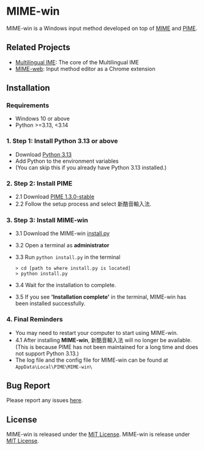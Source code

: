 # MIME-win

MIME-win is a Windows input method developed on top of [MIME](https://github.com/Zen-Transform/Multilingual-IME) and [PIME](https://github.com/EasyIME/PIME).

## Related Projects

* [Multilingual IME](https://github.com/Zen-Transform/Multilingual-IME): The core of the Multilingual IME
* [MIME-web](https://github.com/Zen-Transform/MIME-web): Input method editor as a Chrome extension

## Installation

### Requirements

* Windows 10 or above
* Python >=3.13, <3.14

### 1. Step 1: Install Python 3.13 or above

* Download [Python 3.13](https://www.python.org/downloads/)
* Add Python to the environment variables
* (You can skip this if you already have Python 3.13 installed.)

### 2. Step 2: Install PIME

* 2.1 Download [PIME 1.3.0-stable](https://github.com/EasyIME/PIME/releases/tag/v1.3.0-stable)
* 2.2 Follow the setup process and select 新酷音輸入法.

### 3. Step 3: Install MIME-win

* 3.1 Download the MIME-win [install.py]()
* 3.2 Open a terminal as **administrator**
* 3.3 Run `python install.py` in the terminal

    ```shell
    > cd [path to where install.py is located]
    > python install.py
    ```

* 3.4 Wait for the installation to complete.
* 3.5 If you see **'Installation complete'** in the terminal, MIME-win has been installed successfully.

### 4. Final Reminders

* You may need to restart your computer to start using MIME-win.
* 4.1 After installing **MIME-win**, 新酷音輸入法 will no longer be available. (This is because PIME has not been maintained for a long time and does not support Python 3.13.)
* The log file and the config file for MIME-win can be found at `AppData\Local\PIME\MIME-win\`

## Bug Report

Please report any issues [here](https://github.com/Zen-Transform/MIME-win/issues).

## License

MIME-win is released under the [MIT License](https://github.com/Zen-Transform/MIME-win/blob/master/LICENSE.txt).
MIME-win is release under [MIT License](https://github.com/Zen-Transform/MIME-win/blob/master/LICENSE.txt).
